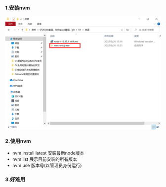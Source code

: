 ### 1.安装nvm

![image-20220628103904838](images/image-20220628103904838.png)

### 2.使用nvm

- nvm install latest 安装最新node版本
- nvm list 展示目前安装的所有版本
- nvm use 版本号(以管理员身份运行)

### 3.好难用

